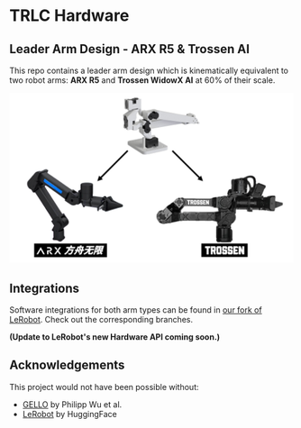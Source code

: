 # TRLC Hardware

<!-- <p align="center">
  <img src="images/hero.jpg"/>
</p> -->

## Leader Arm Design - ARX R5 & Trossen AI
This repo contains a leader arm design which is kinematically equivalent to two robot arms: **ARX R5** and **Trossen WidowX AI** at 60% of their scale.
<p align="center">
  <img src="images/leader.jpg"/>
</p>

## Integrations
Software integrations for both arm types can be found in [our fork of LeRobot](https://github.com/robot-learning-co/lerobot). Check out the corresponding branches. 

**(Update to LeRobot's new Hardware API coming soon.)**

## Acknowledgements
This project would not have been possible without:
- [GELLO](https://wuphilipp.github.io/gello_site/) by Philipp Wu et al.
- [LeRobot](https://github.com/huggingface/lerobot) by HuggingFace